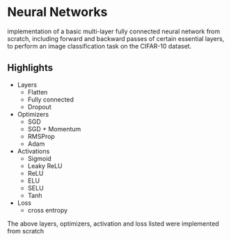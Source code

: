 # Neural Networks
implementation of a basic multi-layer fully connected neural network from scratch, including forward and backward passes 
of certain essential layers, to perform an image classification task on the CIFAR-10 dataset. 

## Highlights
- Layers
    - Flatten
    - Fully connected
    - Dropout
- Optimizers
    - SGD
    - SGD + Momentum
    - RMSProp
    - Adam
- Activations
  - Sigmoid
  - Leaky ReLU
  - ReLU
  - ELU
  - SELU
  - Tanh
- Loss
  - cross entropy

The above layers, optimizers, activation and loss listed were implemented from scratch